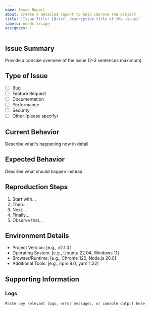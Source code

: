 ```yaml
---
name: Issue Report
about: Create a detailed report to help improve the project
title: 'Issue Title: [Brief, descriptive title of the issue]'
labels: needs-triage
assignees: ''
---
```


## Issue Summary
Provide a concise overview of the issue (2-3 sentences maximum).

## Type of Issue
- [ ] Bug
- [ ] Feature Request
- [ ] Documentation
- [ ] Performance
- [ ] Security
- [ ] Other (please specify)

## Current Behavior
Describe what's happening now in detail.

## Expected Behavior
Describe what should happen instead.

## Reproduction Steps
1. Start with...
2. Then...
3. Next...
4. Finally...
5. Observe that...

## Environment Details
- Project Version: [e.g., v2.1.0]
- Operating System: [e.g., Ubuntu 22.04, Windows 11]
- Browser/Runtime: [e.g., Chrome 120, Node.js 20.0]
- Additional Tools: [e.g., npm 9.0, yarn 1.22]

## Supporting Information
### Logs
```plaintext
Paste any relevant logs, error messages, or console output here
